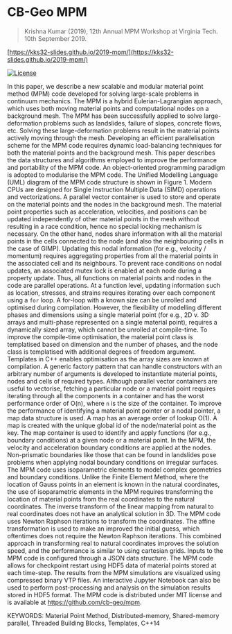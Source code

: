 # CB-Geo MPM
> Krishna Kumar (2019), 12th Annual MPM Workshop at Virginia Tech. 10th September 2019.

[https://kks32-slides.github.io/2019-mpm/](https://kks32-slides.github.io/2019-mpm/)

[![License](https://img.shields.io/badge/license-cc--by--4.0-brightgreen.svg)](https://creativecommons.org/licenses/by/4.0/)

In this paper, we describe a new scalable and modular material point method (MPM) code developed for solving large-scale problems in continuum mechanics. The MPM is a hybrid Eulerian-Lagrangian approach, which uses both moving material points and computational nodes on a background mesh. The MPM has been successfully applied to solve large-deformation problems such as landslides, failure of slopes, concrete flows, etc. Solving these large-deformation problems result in the material points actively moving through the mesh. Developing an efficient parallelisation scheme for the MPM code requires dynamic load-balancing techniques for both the material points and the background mesh. This paper describes the data structures and algorithms employed to improve the performance and portability of the MPM code. An object-oriented programming paradigm is adopted to modularise the MPM code. The Unified Modelling Language (UML) diagram of the MPM code structure is shown in Figure 1. Modern CPUs are designed for Single Instruction Multiple Data (SIMD) operations and vectorizations. A parallel vector container is used to store and operate on the material points and the nodes in the background mesh. The material point properties such as acceleration, velocities, and positions can be updated independently of other material points in the mesh without resulting in a race condition, hence no special locking mechanism is necessary. On the other hand, nodes share information with all the material points in the cells connected to the node (and also the neighbouring cells in the case of GIMP). Updating this nodal information (for e.g., velocity / momentum) requires aggregating properties from all the material points in the associated cell and its neighbours. To prevent race conditions on nodal updates, an associated mutex lock is enabled at each node during a property update. Thus, all functions on material points and nodes in the code are parallel operations. At a function level, updating information such as location, stresses, and strains requires iterating over each component using a `for` loop. A for-loop with a known size can be unrolled and optimised during compilation. However, the flexibility of modelling different phases and dimensions using a single material point (for e.g., 2D v. 3D arrays and multi-phase represented on a single material point), requires a dynamically sized array, which cannot be unrolled at compile-time. To improve the compile-time optimisation, the material point class is templatised based on dimension and the number of phases, and the node class is templatised with additional degrees of freedom argument. Templates in C++ enables optimisation as the array sizes are known at compilation. A generic factory pattern that can handle constructors with an arbitrary number of arguments is developed to instantiate material points, nodes and cells of required types. Although parallel vector containers are useful to vectorise, fetching a particular node or a material point requires iterating through all the components in a container and has the worst performance order of O(n), where `n` is the size of the container. To improve the performance of identifying a material point pointer or a nodal pointer, a map data structure is used. A map has an average order of lookup O(1). A map is created with the unique global id of the node/material point as the key. The map container is used to identify and apply functions (for e.g., boundary conditions) at a given node or a material point. In the MPM, the velocity and acceleration boundary conditions are applied at the nodes. Non-prismatic boundaries like those that can be found in landslides pose problems when applying nodal boundary conditions on irregular surfaces. The MPM code uses isoparametric elements to model complex geometries and boundary conditions. Unlike the Finite Element Method, where the location of Gauss points in an element is known in the natural coordinates, the use of isoparametric elements in the MPM requires transforming the location of material points from the real coordinates to the natural coordinates. The inverse transform of the linear mapping from natural to real coordinates does not have an analytical solution in 3D. The MPM code uses Newton Raphson iterations to transform the coordinates. The affine transformation is used to make an improved the initial guess, which oftentimes does not require the Newton Raphson iterations. This combined approach in transforming real to natural coordinates improves the solution speed, and the performance is similar to using cartesian grids. Inputs to the MPM code is configured through a JSON data structure. The MPM code allows for checkpoint restart using HDF5 data of material points stored at each time-step. The results from the MPM simulations are visualized using compressed binary VTP files. An interactive Jupyter Notebook can also be used to perform post-processing and analysis on the simulation results stored in HDF5 format. The MPM code is distributed under MIT license and is available at https://github.com/cb-geo/mpm.


KEYWORDS:  Material Point Method, Distributed-memory, Shared-memory parallel, Threaded Building Blocks, Templates, C++14


